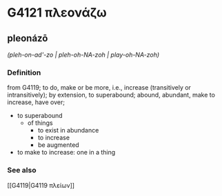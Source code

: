# G4121 πλεονάζω

## pleonázō

_(pleh-on-ad'-zo | pleh-oh-NA-zoh | play-oh-NA-zoh)_

### Definition

from G4119; to do, make or be more, i.e., increase (transitively or intransitively); by extension, to superabound; abound, abundant, make to increase, have over; 

- to superabound
  - of things
    - to exist in abundance
    - to increase
    - be augmented
- to make to increase: one in a thing

### See also

[[G4119|G4119 πλείων]]
